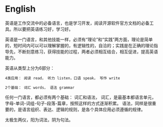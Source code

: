 # English 

英语是工作交流中的必备语言，也是学习开发，阅读开源软件官方文档的必备工具。所以要把英语练习好，学习好。

英语是一门语言，和其他技能一样，必须有“理论”和“实践”两方面，理论是简单的，短时间内可以可以理解掌握的，有逻辑性的，自洽的；实践是在正确的理论指导先，不断刻意练习，获得技能的过程，两者必须相互结合，相互促进，提高英语能力。

英语从类型上分为6部分：
```
4类应用： 阅读 read， 听力 listen，口语 speak， 写作 write

2个基础： 词汇 words， 语法 grammar
```

任何一门语言，都必须有两个基础： 词汇和语法，
词汇，是最基本都语言单元， 字母-单词-词组-句子-段落-篇章，按照这样的方式逐渐积累。
语法，同样是很重要的，是语言组织、表达、逻辑的规则，是各个具体应用必须遵循的规律。

太极生两仪，阳为词法，阴为句法。

